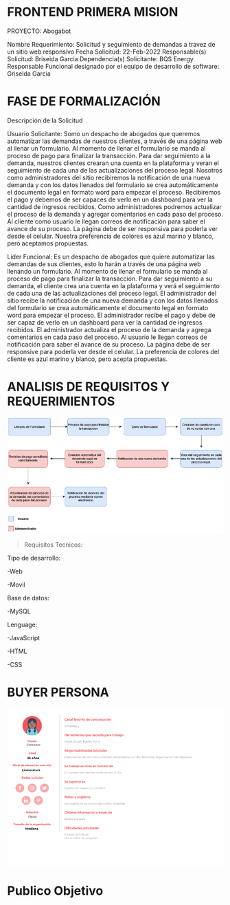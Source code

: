 # FRONTEND PRIMERA MISION
PROYECTO: Abogabot

Nombre Requerimiento: Solicitud y seguimiento de demandas a travez de un sitio web responsivo Fecha Solicitud: 22-Feb-2022 Responsable(s) Solicitud: Briseida Garcia Dependencia(s) Solicitante: BQS Energy Responsable Funcional designado por el equipo de desarrollo de software: Griselda Garcia

# FASE DE FORMALIZACIÓN

Descripción de la Solicitud

Usuario Solicitante: Somo un despacho de abogados que queremos automatizar las demandas de nuestros clientes, a través de una página web al llenar un formulario. Al momento de llenar el formulario se manda al proceso de pago para finalizar la transacción. Para dar seguimiento a la demanda, nuestros clientes crearan una cuenta en la plataforma y veran el seguimiento de cada una de las actualizaciones del proceso legal. Nosotros como administradores del sitio recibiremos la notificación de una nueva demanda y con los datos llenados del formulario se crea automáticamente el documento legal en formato word para empezar el proceso. Recibiremos el pago y debemos de ser capaces de verlo en un dashboard para ver la cantidad de ingresos recibidos. Como administradores podremos actualizar el proceso de la demanda y agregar comentarios en cada paso del proceso. Al cliente como usuario le llegan correos de notificación para saber el avance de su proceso. La página debe de ser responsiva para poderla ver desde el celular. Nuestra preferencia de colores es azul marino y blanco, pero aceptamos propuestas.

Líder Funcional: Es un despacho de abogados que quiere automatizar las demandas de sus clientes, esto lo harán a través de una página web llenando un formulario. Al momento de llenar el formulario se manda al proceso de pago para finalizar la transacción. Para dar seguimiento a su demanda, el cliente crea una cuenta en la plataforma y verá el seguimiento de cada una de las actualizaciones del proceso legal. El administrador del sitio recibe la notificación de una nueva demanda y con los datos llenados del formulario se crea automáticamente el documento legal en formato word para empezar el proceso. El administrador recibe el pago y debe de ser capaz de verlo en un dashboard para ver la cantidad de ingresos recibidos. El administrador actualiza el proceso de la demanda y agrega comentarios en cada paso del proceso. Al usuario le llegan correos de notificación para saber el avance de su proceso. La página debe de ser responsive para poderla ver desde el celular. La preferencia de colores del cliente es azul marino y blanco, pero acepta propuestas.


# ANALISIS DE REQUISITOS Y REQUERIMIENTOS

![ModelamientodeNegocio](https://github.com/MiguelEscareno/Frontend-PrimeraMision/blob/main/ModelamientodeNegocio.drawio.png)

>Requisitos Tecnicos:

Tipo de desarrollo:

  -Web
  
  -Movil
  
Base de datos:

  -MySQL
  
Lenguage:

  -JavaScript
  
  -HTML
  
  -CSS
  
# BUYER PERSONA

![ModelamientodeNegocio](https://github.com/MiguelEscareno/Frontend-PrimeraMision/blob/main/Buyer-Persona.png)

# Publico Objetivo


